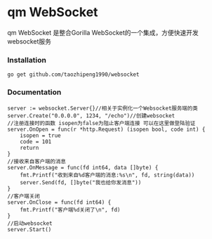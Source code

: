 # qm WebSocket

qm WebSocket 是整合Gorilla WebSocket的一个集成，方便快速开发websocket服务

### Installation

    go get github.com/taozhipeng1990/websocket


### Documentation
	
	server := websocket.Server{}//相关于实例化一个Websocket服务端的类
	server.Create("0.0.0.0", 1234, "/echo")//创建websocket
	//注册连接时的函数 isopen为false为阻止客户端连接 可以在这里做登陆验证
	server.OnOpen = func(r *http.Request) (isopen bool, code int) {
		isopen = true
		code = 101
		return
	}
	//接收来自客户端的消息
	server.OnMessage = func(fd int64, data []byte) {
		fmt.Printf("收到来自%d客户端的消息:%s\n", fd, string(data))
		server.Send(fd, []byte("我也给你发消息"))
	}
	//客户端关闭
	server.OnClose = func(fd int64) {
		fmt.Printf("客户端%d关闭了\n", fd)
	}
	//启动websocket
	server.Start()